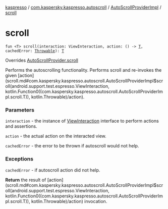 [kaspresso](../../index.md) / [com.kaspersky.kaspresso.autoscroll](../index.md) / [AutoScrollProviderImpl](index.md) / [scroll](./scroll.md)

# scroll

`fun <T> scroll(interaction: ViewInteraction, action: () -> `[`T`](scroll.md#T)`, cachedError: `[`Throwable`](https://kotlinlang.org/api/latest/jvm/stdlib/kotlin/-throwable/index.html)`): `[`T`](scroll.md#T)

Overrides [AutoScrollProvider.scroll](../-auto-scroll-provider/scroll.md)

Performs the autoscrolling functionality. Performs scroll and re-invokes the given [action](scroll.md#com.kaspersky.kaspresso.autoscroll.AutoScrollProviderImpl$scroll(android.support.test.espresso.ViewInteraction, kotlin.Function0((com.kaspersky.kaspresso.autoscroll.AutoScrollProviderImpl.scroll.T)), kotlin.Throwable)/action).

### Parameters

`interaction` - the instance of [ViewInteraction](#) interface to perform actions and assertions.

`action` - the actual action on the interacted view.

`cachedError` - the error to be thrown if autoscroll would not help.

### Exceptions

`cachedError` - if autoscroll action did not help.

**Return**
the result of [action](scroll.md#com.kaspersky.kaspresso.autoscroll.AutoScrollProviderImpl$scroll(android.support.test.espresso.ViewInteraction, kotlin.Function0((com.kaspersky.kaspresso.autoscroll.AutoScrollProviderImpl.scroll.T)), kotlin.Throwable)/action) invocation.

